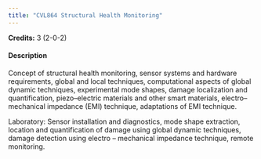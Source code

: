 ```yaml
---
title: "CVL864 Structural Health Monitoring"
---
```

**Credits:** 3 (2-0-2)

#### Description
Concept of structural health monitoring, sensor systems and hardware requirements, global and local techniques, computational aspects of global dynamic techniques, experimental mode shapes, damage localization and quantification, piezo–electric materials and other smart materials, electro–mechanical impedance (EMI) technique, adaptations of EMI technique.

Laboratory: Sensor installation and diagnostics, mode shape extraction, location and quantification of damage using global dynamic techniques, damage detection using electro – mechanical impedance technique, remote monitoring.
